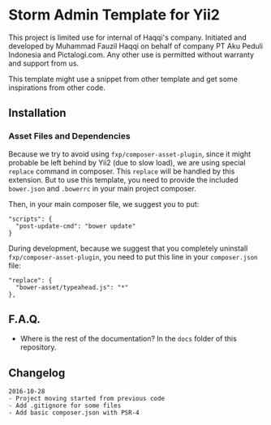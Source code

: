 Storm Admin Template for Yii2
=============================

This project is limited use for internal of Haqqi's company. Initiated and developed by Muhammad Fauzil Haqqi on behalf of company PT Aku Peduli Indonesia and Pictalogi.com. Any other use is permitted without warranty and support from us.

This template might use a snippet from other template and get some inspirations from other code.

Installation
------------

### Asset Files and Dependencies

Because we try to avoid using `fxp/composer-asset-plugin`, since it might probable be left behind by Yii2 (due to slow load), we are using special `replace` command in composer. This `replace` will be handled by this extension. But to use this template, you need to provide the included `bower.json` and `.bowerrc` in your main project composer.

Then, in your main composer file, we suggest you to put:

```
"scripts": {
  "post-update-cmd": "bower update"
}
```

During development, because we suggest that you completely uninstall `fxp/composer-asset-plugin`, you need to put this line in your `composer.json` file:

```
"replace": {
  "bower-asset/typeahead.js": "*"
},
```

F.A.Q.
------

- Where is the rest of the documentation? In the `docs` folder of this repository.


Changelog
---------

```
2016-10-28
- Project moving started from previous code
- Add .gitignore for some files
- Add basic composer.json with PSR-4
```

